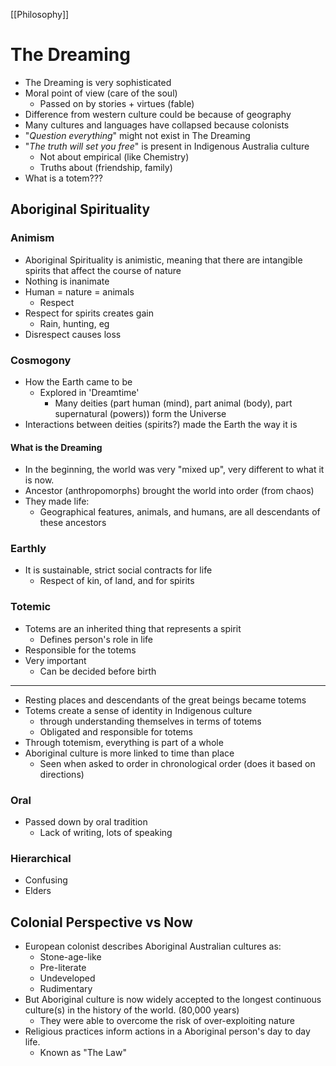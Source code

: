 [[Philosophy]]
# The Dreaming
- The Dreaming is very sophisticated
- Moral point of view (care of the soul)
	- Passed on by stories + virtues (fable)
- Difference from western culture could be because of geography
- Many cultures and languages have collapsed because colonists
- "*Question everything*" might not exist in The Dreaming
- "*The truth will set you free*" is present in Indigenous Australia culture 
	- Not about empirical (like Chemistry)
	- Truths about (friendship, family)
- What is a totem???
## Aboriginal Spirituality
### Animism
- Aboriginal Spirituality is animistic, meaning that there are intangible spirits that affect the course of nature
- Nothing is inanimate
- Human = nature = animals
	- Respect
- Respect for spirits creates gain
	- Rain, hunting, eg
- Disrespect causes loss
### Cosmogony
- How the Earth came to be
	- Explored in 'Dreamtime'
		- Many deities (part human (mind), part animal (body), part supernatural (powers)) form the Universe
- Interactions between deities (spirits?) made the Earth the way it is
#### What is the Dreaming
- In the beginning, the world was very "mixed up", very different to what it is now.
- Ancestor (anthropomorphs) brought the world into order (from chaos)
- They made life:
	- Geographical features, animals, and humans, are all descendants of these ancestors
### Earthly
- It is sustainable, strict social contracts for life
	- Respect of kin, of land, and for spirits
### Totemic
- Totems are an inherited thing that represents a spirit
	- Defines person's role in life
- Responsible for the totems
- Very important
	- Can be decided before birth
---
- Resting places and descendants of the great beings became totems
- Totems create a sense of identity in Indigenous culture
	- through understanding themselves in terms of totems
	- Obligated and responsible for totems
- Through totemism, everything is part of a whole
- Aboriginal culture is more linked to time than place
	- Seen when asked to order in chronological order (does it based on directions)
### Oral
- Passed down by oral tradition
	- Lack of writing, lots of speaking
### Hierarchical
- Confusing
- Elders
## Colonial Perspective vs Now
- European colonist describes Aboriginal Australian cultures as:
	- Stone-age-like
	- Pre-literate
	- Undeveloped
	- Rudimentary
- But Aboriginal culture is now widely accepted to the longest continuous culture(s) in the history of the world. (80,000 years)
	- They were able to overcome the risk of over-exploiting nature
- Religious practices inform actions in a Aboriginal person's day to day life.
	- Known as "The Law"
